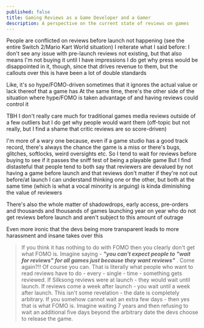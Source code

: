 ```yaml
---
published: false
title: Gaming Reviews as a Game Developer and a Gamer
description: A perspective on the current state of reviews on games
---
```

People are conflicted on reviews before launch not happening (see the entire Switch 2/Mario Kart World situation)
I reiterate what I said before: I don't see any issue with pre-launch reviews not existing, but that also means I'm not buying it until I have impressions
I do get why press would be disappointed in it, though, since that drives revenue to them, but the callouts over this is have been a lot of double standards

Like, it's so hype/FOMO-driven sometimes that it ignores the actual value or lack thereof that a game has
At the same time, there's the other side of the situation where hype/FOMO is taken advantage of and having reviews could control it

TBH I don't really care much for traditional games media reviews outside of a few outliers but I do get why people would want them (off-topic but not really, but I find a shame that critic reviews are so score-driven)

I'm more of a wary one because, even if a game studio has a good track record, there's always the chance the game is a miss or there's bugs, glitches, softlocks, weird oversights etc.
So I tend to wait for reviews before buying to see if it passes the sniff test of being a playable game
But I find distasteful that people tend to both say that reviewers are devalued by not having a game before launch and that reviews don't matter if they're not out before/at launch
I can understand thinking one or the other, but both at the same time (which is what a vocal minority is arguing) is kinda diminishing the value of reviewers 

There's also the whole matter of shadowdrops, early access, pre-orders and thousands and thousands of games launching year on year who do not get reviews before launch and aren't subject to this amount of outrage

Even more ironic that the devs being more transparent leads to more harassment and insane takes over this
> If you think it has nothing to do with FOMO then you clearly don't get what FOMO is. Imagine saying - **_"you can't expect people to "wait for reviews" for all games just because they want reviews"_** . Come again?!! Of course you can. That is literally what people who want to read reviews have to do - every - single - time - something gets reviewed. If Silksong reviews were at launch - they would wait until launch. If reviews come a week after launch - you wait until a week after launch. This isn't some revelation - the date is completely arbitrary. If you somehow cannot wait an extra few days - then yes that is what FOMO is.
> Imagine waiting 7 years and then refusing to wait an additional five days beyond the arbitrary date the devs choose to release the game.